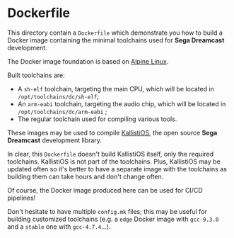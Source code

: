# Dockerfile

This directory contain a `Dockerfile` which demonstrate you how to build a
Docker image containing the minimal toolchains used for **Sega Dreamcast**
development.

The Docker image foundation is based on [Alpine Linux](https://alpinelinux.org/).

Built toolchains are:
* A `sh-elf` toolchain, targeting the main CPU, which will be located in 
  `/opt/toolchains/dc/sh-elf`;
* An `arm-eabi` toolchain, targeting the audio chip, which will be located in
  `/opt/toolchains/dc/arm-eabi` ;
* The regular toolchain used for compiling various tools.

These images may be used to compile [KallistiOS](https://en.wikipedia.org/wiki/KallistiOS),
the open source **Sega Dreamcast** development library.

In clear, this `Dockerfile` doesn't build KallistiOS itself, only the required
toolchains. KallistiOS is not part of the toolchains. Plus, KallistiOS may be
updated often so it's better to have a separate image with the toolchains as
building them can take hours and don't change often.

Of course, the Docker image produced here can be used for CI/CD pipelines!

Don't hesitate to have multiple `config.mk` files; this may be useful for
building customized toolchains (e.g. a `edge` Docker image with `gcc-9.3.0`
and a `stable` one with `gcc-4.7.4`...).
